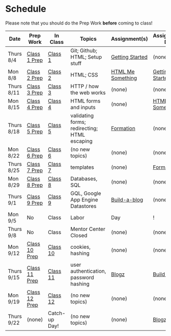# Schedule

Please note that you should do the Prep Work **before** coming to class!

Date | Prep Work | In Class | Topics | Assignment(s) | Assignments Due
-----|-----------|----------|--------|---------------|----------------
Thurs 8/4 | [Class 1 Prep](./class1-prep) | [Class 1](./class1) | Git; Github; HTML; Setup stuff | [Getting Started][getting-started] | (none)
Mon 8/8 | [Class 2 Prep](./class2-prep) | [Class 2](./class2) | HTML; CSS | [HTML Me Something][html-me-something] | [Getting Started][getting-started]
Thurs 8/11 | [Class 3 Prep](./class3-prep) | [Class 3](./class3) | HTTP / how the web works | (none) | (none)
Mon 8/15 | [Class 4 Prep](./class4-prep) | [Class 4](./class4) | HTML forms and inputs | (none) | [HTML Me Something][html-me-something] |
Thurs 8/18 | [Class 5 Prep](./class5-prep) | [Class 5](./class5) | validating forms; redirecting; HTML escaping | [Formation][formation] | (none) |
Mon 8/22 | [Class 6 Prep](./class6-prep) | [Class 6](./class6) | (no new topics) | (none) | (none) |
Thurs 8/25 | [Class 7 Prep](./class7-prep) | [Class 7](./class7) | templates | (none) | [Formation][formation] |
Mon 8/29 | [Class 8 Prep](./class8-prep) | [Class 8](./class8) | Databases, SQL | (none) | (none) |
Thurs 9/1 | [Class 9 Prep](./class9-prep) | [Class 9](./class9) | GQL, Google App Engine Datastores | [Build-a-blog][build-a-blog] | (none)  |
Mon 9/5 | No | Class | Labor | Day | ! |
Thurs 9/8 | No | Class | Mentor Center Closed | (none) | (none) |
Mon 9/12 | [Class 10 Prep](./class10-prep) | [Class 10](./class10) | cookies, hashing | (none) | (none) |
Thurs 9/15 | [Class 11 Prep](./class11-prep) | [Class 11](./class11) | user authentication, password hashing | [Blogz](../assignments/blogz) | [Build-a-blog][build-a-blog] |
Mon 9/19 | [Class 12 Prep](./class12-prep) | [Class 12](./class12) | (no new topics) | (none) | (none) |
Thurs 9/22 | (none) | Catch-up Day! | (no new topics) | (none) | [Blogz](../assignments/blogz) |

[getting-started]: ../assignments/getting-started
[html-me-something]: ../assignments/html-me-something
[formation]: ../assignments/formation
[build-a-blog]: ../assignments/build-a-blog
